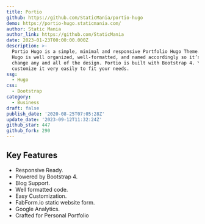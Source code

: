```yaml
---
title: Portio
github: https://github.com/StaticMania/portio-hugo
demo: https://portio-hugo.staticmania.com/
author: Static Mania
author_link: https://github.com/StaticMania
date: 2023-01-23T00:00:00.000Z
description: >-
  Portio Hugo is a simple, minimal and responsive Portfolio Hugo Theme. Portio
  Hugo is well organized, well-formatted, and named accordingly so it’s easy to
  change any and all of the design. Portio is built with Bootstrap 4. You can
  customize it very easily to fit your needs.
ssg:
  - Hugo
css:
  - Bootstrap
category:
  - Business
draft: false
publish_date: '2020-08-25T07:05:28Z'
update_date: '2023-09-12T11:32:24Z'
github_star: 447
github_fork: 290
---
```


## Key Features

- Responsive Ready.
- Powered by Bootstrap 4.
- Blog Support.
- Well formatted code.
- Easy Customization.
- FabForm.io static website form.
- Google Analytics.
- Crafted for Personal Portfolio

